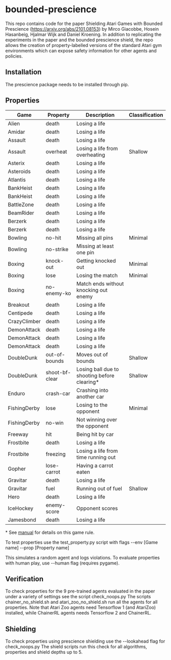 # bounded-prescience
This repo contains code for the paper Shielding Atari Games with Bounded Prescience (https://arxiv.org/abs/2101.08153) by Mirco Giacobbe, Hosein Hasanbeig, Hjalmar Wijk and Daniel Kroening. In addition to replicating the experiments in the paper and the bounded prescience shield, the repo allows the creation of property-labelled versions of the standard Atari gym environments which can expose safety information for other agents and policies.
## Installation
The prescience package needs to be installed through pip. 
## Properties
| Game         | Property       | Description                                  | Classification |
|--------------|----------------|----------------------------------------------|----------------|
| Alien        | death          | Losing a life                                |                |
| Amidar       | death          | Losing a life                                |                |
| Assault      | death          | Losing a life                                |                |
| Assault      | overheat       | Losing a life from overheating               | Shallow        |
| Asterix      | death          | Losing a life                                |                |
| Asteroids    | death          | Losing a life                                |                |
| Atlantis     | death          | Losing a life                                |                |
| BankHeist    | death          | Losing a life                                |                |
| BankHeist    | death          | Losing a life                                |                |
| BattleZone   | death          | Losing a life                                |                |
| BeamRider    | death          | Losing a life                                |                |
| Berzerk      | death          | Losing a life                                |                |
| Berzerk      | death          | Losing a life                                |                |
| Bowling      | no-hit         | Missing all pins                             | Minimal        |
| Bowling      | no-strike      | Missing at least one pin                     |                |
| Boxing       | knock-out      | Getting knocked out                          | Minimal        |
| Boxing       | lose           | Losing the match                             | Minimal        |
| Boxing       | no-enemy-ko    | Match ends without knocking out enemy        |                |
| Breakout     | death          | Losing a life                                |                |
| Centipede    | death          | Losing a life                                |                |
| CrazyClimber | death          | Losing a life                                |                |
| DemonAttack  | death          | Losing a life                                |                |
| DemonAttack  | death          | Losing a life                                |                |
| DemonAttack  | death          | Losing a life                                |                |
| DoubleDunk   | out-of-bounds  | Moves out of bounds                          | Shallow        |
| DoubleDunk   | shoot-bf-clear | Losing ball due to shooting before clearing\* | Shallow        |
| Enduro       | crash-car      | Crashing into another car                    |                |
| FishingDerby | lose           | Losing to the opponent                       | Minimal        |
| FishingDerby | no-win         | Not winning over the opponent                |                |
| Freeway      | hit            | Being hit by car                             |                |
| Frostbite    | death          | Losing a life                                |                |
| Frostbite    | freezing       | Losing a life from time running out          |                |
| Gopher       | lose-carrot    | Having a carrot eaten                        |                |
| Gravitar     | death          | Losing a life                                |                |
| Gravitar     | fuel           | Running out of fuel                          | Shallow        |
| Hero         | death          | Losing a life                                |                |
| IceHockey    | enemy-score    | Opponent scores                              |                |
| Jamesbond    | death          | Losing a life                                |                |

\* See [manual](https://atariage.com/manual_html_page.php?SoftwareLabelID=153) for details on this game rule.

To test properties use the test\_property.py script with flags --env [Game name] --prop [Property name]

This simulates a random agent and logs violations. To evaluate properties with human play, use --human flag (requires pygame). 

## Verification

To check properties for the 9 pre-trained agents evaluated in the paper under a variety of settings see the script check\_noops.py 
The scripts chainer\_no\_shield.sh and atari\_zoo\_no\_shield.sh run all the agents for all properties. Note that Atari Zoo agents need Tensorflow 1 (and AtariZoo) installed, while ChainerRL agents needs Tensorflow 2 and ChainerRL. 

## Shielding

To check properties using prescience shielding use the --lookahead flag for check\_noops.py
The shield scripts run this check for all algorithms, properties and shield depths up to 5. 
